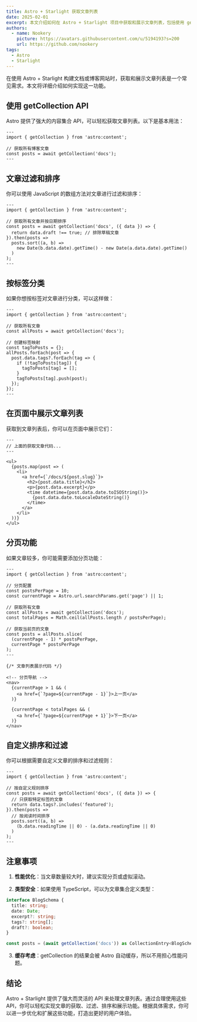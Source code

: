 ```yaml
---
title: Astro + Starlight 获取文章列表
date: 2025-02-01
excerpt: 本文介绍如何在 Astro + Starlight 项目中获取和展示文章列表，包括使用 getCollection API 和自定义排序等功能。
authors:
  - name: Nookery
    picture: https://avatars.githubusercontent.com/u/5194193?s=200
    url: https://github.com/nookery
tags:
  - Astro
  - Starlight
---
```


在使用 Astro + Starlight 构建文档或博客网站时，获取和展示文章列表是一个常见需求。本文将详细介绍如何实现这一功能。

## 使用 getCollection API

Astro 提供了强大的内容集合 API，可以轻松获取文章列表。以下是基本用法：

```astro
---
import { getCollection } from 'astro:content';

// 获取所有博客文章
const posts = await getCollection('docs');
---
```

## 文章过滤和排序

你可以使用 JavaScript 的数组方法对文章进行过滤和排序：

```astro
---
import { getCollection } from 'astro:content';

// 获取所有文章并按日期排序
const posts = await getCollection('docs', ({ data }) => {
  return data.draft !== true; // 排除草稿文章
}).then(posts =>
  posts.sort((a, b) =>
    new Date(b.data.date).getTime() - new Date(a.data.date).getTime()
  )
);
---
```

## 按标签分类

如果你想按标签对文章进行分类，可以这样做：

```astro
---
import { getCollection } from 'astro:content';

// 获取所有文章
const allPosts = await getCollection('docs');

// 创建标签映射
const tagToPosts = {};
allPosts.forEach(post => {
  post.data.tags?.forEach(tag => {
    if (!tagToPosts[tag]) {
      tagToPosts[tag] = [];
    }
    tagToPosts[tag].push(post);
  });
});
---
```

## 在页面中展示文章列表

获取到文章列表后，你可以在页面中展示它们：

```astro
---
// 上面的获取文章代码...
---

<ul>
  {posts.map(post => (
    <li>
      <a href={`/docs/${post.slug}`}>
        <h2>{post.data.title}</h2>
        <p>{post.data.excerpt}</p>
        <time datetime={post.data.date.toISOString()}>
          {post.data.date.toLocaleDateString()}
        </time>
      </a>
    </li>
  ))}
</ul>
```

## 分页功能

如果文章较多，你可能需要添加分页功能：

```astro
---
import { getCollection } from 'astro:content';

// 分页配置
const postsPerPage = 10;
const currentPage = Astro.url.searchParams.get('page') || 1;

// 获取所有文章
const allPosts = await getCollection('docs');
const totalPages = Math.ceil(allPosts.length / postsPerPage);

// 获取当前页的文章
const posts = allPosts.slice(
  (currentPage - 1) * postsPerPage,
  currentPage * postsPerPage
);
---

{/* 文章列表展示代码 */}

<!-- 分页导航 -->
<nav>
  {currentPage > 1 && (
    <a href={`?page=${currentPage - 1}`}>上一页</a>
  )}

  {currentPage < totalPages && (
    <a href={`?page=${currentPage + 1}`}>下一页</a>
  )}
</nav>
```

## 自定义排序和过滤

你可以根据需要自定义文章的排序和过滤规则：

```astro
---
import { getCollection } from 'astro:content';

// 按自定义规则排序
const posts = await getCollection('docs', ({ data }) => {
  // 只获取特定标签的文章
  return data.tags?.includes('featured');
}).then(posts =>
  // 按阅读时间排序
  posts.sort((a, b) =>
    (b.data.readingTime || 0) - (a.data.readingTime || 0)
  )
);
---
```

## 注意事项

1. **性能优化**：当文章数量较大时，建议实现分页或虚拟滚动。

2. **类型安全**：如果使用 TypeScript，可以为文章集合定义类型：

```typescript
interface BlogSchema {
  title: string;
  date: Date;
  excerpt?: string;
  tags?: string[];
  draft?: boolean;
}

const posts = (await getCollection('docs')) as CollectionEntry<BlogSchema>[];
```

3. **缓存考虑**：getCollection 的结果会被 Astro 自动缓存，所以不用担心性能问题。

## 结论

Astro + Starlight 提供了强大而灵活的 API 来处理文章列表。通过合理使用这些 API，你可以轻松实现文章的获取、过滤、排序和展示功能。根据具体需求，你可以进一步优化和扩展这些功能，打造出更好的用户体验。
